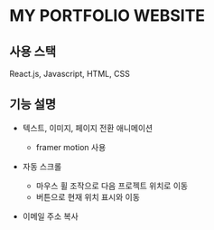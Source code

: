 # MY PORTFOLIO WEBSITE

## 사용 스택
React.js, Javascript, HTML, CSS

## 기능 설명
- 텍스트, 이미지, 페이지 전환 애니메이션
  - framer motion 사용

- 자동 스크롤
  - 마우스 휠 조작으로 다음 프로젝트 위치로 이동
  - 버튼으로 현재 위치 표시와 이동

- 이메일 주소 복사
